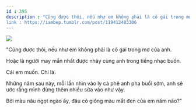 ```yaml
---
id : 395
description : "Cũng được thôi, nếu như em không phải là cô gái trong mơ của anh.
link : https://iambep.tumblr.com/post/119412483306
---
```


![](https://64.media.tumblr.com/31edf6a61ddcc11db41456bba77ff52b/tumblr_nomo6aT4hY1u3a9rjo1_540.jpg)

"Cũng được thôi, nếu như em không phải là cô gái trong mơ của anh.

Hoặc là người may mắn nhất được nhảy cùng anh trong tiếng nhạc buồn.

Cái em muốn. Chỉ là.

Những năm sau này, mỗi lần nhìn vào ly cà phê anh pha buổi sớm, anh sẽ ước
rằng mình đừng thêm nhiều sữa vào như vậy.

Bởi màu nâu ngọt ngào ấy, đâu có giống màu mắt đen của em năm nào?"